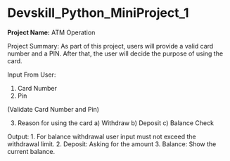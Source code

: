 # Devskill_Python_MiniProject_1

**Project Name:** ATM Operation

Project Summary: As part of this project, users will provide a valid card number and a PIN. After that, the user will decide the purpose of using the card.

Input From User:
1.  Card Number
2.  Pin

(Validate Card Number and Pin)

3. Reason for using the card
	a) Withdraw
	b) Deposit
	c) Balance Check
	
	
Output:
	1. For balance withdrawal user input must not exceed the withdrawal limit.
	2. Deposit: Asking for the amount
	3. Balance: Show the current balance.
